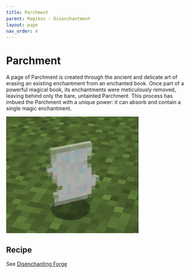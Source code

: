 ```yaml
---
title: Parchment
parent: Magikos - Disenchantment
layout: page
nav_order: 4
---
```

# Parchment

A page of Parchment is created through the ancient and delicate art of erasing an existing enchantment from an enchanted book.
Once part of a powerful magical book, its enchantments were meticulously removed, leaving behind only the bare, untainted Parchment.
This process has imbued the Parchment with a unique power: it can absorb and contain a single magic enchantment.

![Parchment](images/parchment.png)

## Recipe
See [Disenchanting Forge](disenchanting-forge)